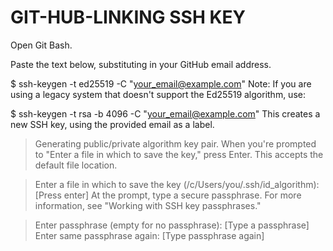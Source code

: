 # GIT-HUB-LINKING SSH KEY 
Open Git Bash.

Paste the text below, substituting in your GitHub email address.

$ ssh-keygen -t ed25519 -C "your_email@example.com"
Note: If you are using a legacy system that doesn't support the Ed25519 algorithm, use:

$ ssh-keygen -t rsa -b 4096 -C "your_email@example.com"
This creates a new SSH key, using the provided email as a label.

> Generating public/private algorithm key pair.
When you're prompted to "Enter a file in which to save the key," press Enter. This accepts the default file location.

> Enter a file in which to save the key (/c/Users/you/.ssh/id_algorithm):[Press enter]
At the prompt, type a secure passphrase. For more information, see "Working with SSH key passphrases."

> Enter passphrase (empty for no passphrase): [Type a passphrase]
> Enter same passphrase again: [Type passphrase again]
